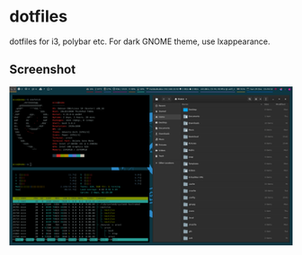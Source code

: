 # dotfiles
dotfiles for i3, polybar etc. For dark GNOME theme, use lxappearance.

## Screenshot
![alt text](https://github.com/ecceman/dotfiles/blob/master/screenshot.png)
